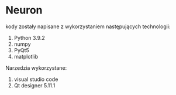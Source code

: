 # Neuron
kody zostały napisane z wykorzystaniem następujących technologii:
1. Python 3.9.2
2. numpy
3. PyQt5
4. matplotlib

Narzedzia wykorzystane:
1. visual studio code
2. Qt designer 5.11.1
